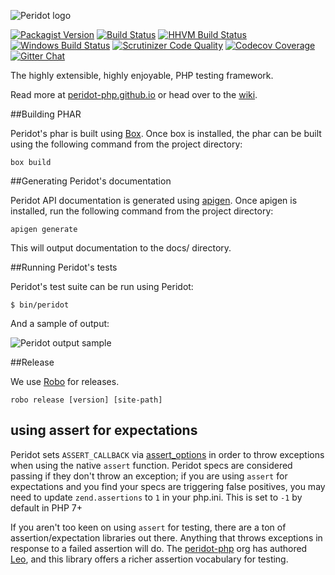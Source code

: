 ![Peridot logo](https://raw.github.com/peridot-php/peridot/master/logo.png "Peridot logo")

[![Packagist Version](https://img.shields.io/packagist/v/peridot-php/peridot.svg?style=flat-square "Packagist Version")](https://packagist.org/packages/peridot-php/peridot)
[![Build Status](https://img.shields.io/travis/peridot-php/peridot/master.svg?style=flat-square "Build Status")](https://travis-ci.org/peridot-php/peridot)
[![HHVM Build Status](https://img.shields.io/badge/hhvm-tested-brightgreen.svg?style=flat-square "HHVM Build Status")](https://travis-ci.org/peridot-php/peridot)
[![Windows Build Status](https://img.shields.io/appveyor/ci/peridot/peridot/master.svg?label=windows&style=flat-square "Windows Build Status")](https://ci.appveyor.com/project/peridot/peridot)
[![Scrutinizer Code Quality](https://img.shields.io/scrutinizer/g/peridot-php/peridot.svg?style=flat-square "Scrutinizer Code Quality")](https://scrutinizer-ci.com/g/peridot-php/peridot/?branch=master)
[![Codecov Coverage](https://img.shields.io/codecov/c/github/peridot-php/peridot/master.svg?style=flat-square "Codecov Coverage")](https://codecov.io/gh/peridot-php/peridot)
[![Gitter Chat](https://img.shields.io/gitter/room/peridot-php/lobby.svg?style=flat-square "Gitter Chat")](https://gitter.im/peridot-php/lobby)

The highly extensible, highly enjoyable, PHP testing framework.

Read more at [peridot-php.github.io](http://peridot-php.github.io/) or head over to the [wiki](https://github.com/peridot-php/peridot/wiki).

##Building PHAR

Peridot's phar is built using [Box](https://github.com/box-project/). Once box is installed, the phar can be built using
the following command from the project directory:

```
box build
```

##Generating Peridot's documentation

Peridot API documentation is generated using [apigen](https://github.com/apigen/apigen). Once apigen is installed, run
the following command from the project directory:

```
apigen generate
```

This will output documentation to the docs/ directory.

##Running Peridot's tests

Peridot's test suite can be run using Peridot:

```
$ bin/peridot
```

And a sample of output:

![Peridot output sample](https://raw.github.com/peridot-php/peridot/master/output-sample.png "Peridot output sample")

##Release

We use [Robo](https://github.com/Codegyre/Robo) for releases.

```
robo release [version] [site-path]
```

## using assert for expectations

Peridot sets `ASSERT_CALLBACK` via [assert_options](http://php.net/manual/en/function.assert-options.php) in order to throw exceptions when using the native `assert` function. Peridot specs are considered passing if they don't throw an exception; if you are using `assert` for expectations and you find your specs are triggering false positives, you may need to update `zend.assertions` to `1` in your php.ini. This is set to `-1` by default in PHP 7+

If you aren't too keen on using `assert` for testing, there are a ton of assertion/expectation libraries out there. Anything that throws exceptions in response to a failed assertion will do. The [peridot-php](https://github.com/peridot-php) org has authored [Leo](https://github.com/peridot-php/leo), and this library offers a richer assertion vocabulary for testing.
